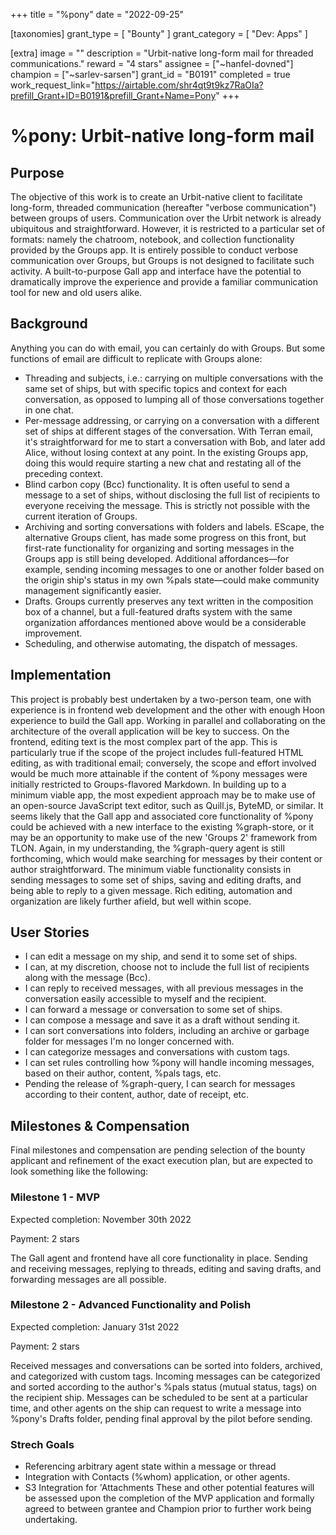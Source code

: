 +++
title = "%pony"
date = "2022-09-25"

[taxonomies]
grant_type = [ "Bounty" ]
grant_category = [ "Dev: Apps" ]

[extra]
image = ""
description = "Urbit-native long-form mail for threaded communications."
reward = "4 stars"
assignee = ["~hanfel-dovned"]
champion = ["~sarlev-sarsen"]
grant_id = "B0191"
completed = true
work_request_link="https://airtable.com/shr4qt9t9kz7RaOIa?prefill_Grant+ID=B0191&prefill_Grant+Name=Pony"
+++

# %pony: Urbit-native long-form mail

## Purpose
The objective of this work is to create an Urbit-native client to facilitate long-form, threaded communication (hereafter "verbose communication") between groups of users. Communication over the Urbit network is already ubiquitous and straightforward. However, it is restricted to a particular set of formats: namely the chatroom, notebook, and collection functionality provided by the Groups app. It is entirely possible to conduct verbose communication over Groups, but Groups is not designed to facilitate such activity. A built-to-purpose Gall app and interface have the potential to dramatically improve the experience and provide a familiar communication tool for new and old users alike.

## Background
Anything you can do with email, you can certainly do with Groups. But some functions of email are difficult to replicate with Groups alone:
- Threading and subjects, i.e.: carrying on multiple conversations with the same set of ships, but with specific topics and context for each conversation, as opposed to lumping all of those conversations together in one chat.
- Per-message addressing, or carrying on a conversation with a different set of ships at different stages of the conversation. With Terran email, it's straightforward for me to start a conversation with Bob, and later add Alice, without losing context at any point. In the existing Groups app, doing this would require starting a new chat and restating all of the preceding context.
- Blind carbon copy (Bcc) functionality. It is often useful to send a message to a set of ships, without disclosing the full list of recipients to everyone receiving the message. This is strictly not possible with the current iteration of Groups.
- Archiving and sorting conversations with folders and labels. EScape, the alternative Groups client, has made some progress on this front, but first-rate functionality for organizing and sorting messages in the Groups app is still being developed. Additional affordances—for example, sending incoming messages to one or another folder based on the origin ship's status in my own %pals state—could make community management significantly easier.
- Drafts. Groups currently preserves any text written in the composition box of a channel, but a full-featured drafts system with the same organization affordances mentioned above would be a considerable improvement.
- Scheduling, and otherwise automating, the dispatch of messages.

## Implementation
This project is probably best undertaken by a two-person team, one with experience is in frontend web development and the other with enough Hoon experience to build the Gall app. Working in parallel and collaborating on the architecture of the overall application will be key to success.
On the frontend, editing text is the most complex part of the app. This is particularly true if the scope of the project includes full-featured HTML editing, as with traditional email; conversely, the scope and effort involved would be much more attainable if the content of %pony messages were initially restricted to Groups-flavored Markdown. In building up to a minimum viable app, the most expedient approach may be to make use of an open-source JavaScript text editor, such as Quill.js, ByteMD, or similar.
It seems likely that the Gall app and associated core functionality of %pony could be achieved with a new interface to the existing %graph-store, or it may be an opportunity to make use of the new 'Groups 2' framework from TLON. 
Again, in my understanding, the %graph-query agent is still forthcoming, which would make searching for messages by their content or author straightforward.
The minimum viable functionality consists in sending messages to some set of ships, saving and editing drafts, and being able to reply to a given message. Rich editing, automation and organization are likely further afield, but well within scope.

## User Stories
- I can edit a message on my ship, and send it to some set of ships.
- I can, at my discretion, choose not to include the full list of recipients along with the message (Bcc).
- I can reply to received messages, with all previous messages in the conversation easily accessible to myself and the recipient.
- I can forward a message or conversation to some set of ships.
- I can compose a message and save it as a draft without sending it.
- I can sort conversations into folders, including an archive or garbage folder for messages I'm no longer concerned with.
- I can categorize messages and conversations with custom tags.
- I can set rules controlling how %pony will handle incoming messages, based on their author, content, %pals tags, etc.
- Pending the release of %graph-query, I can search for messages according to their content, author, date of receipt, etc.
## Milestones & Compensation
Final milestones and compensation are pending selection of the bounty applicant and refinement of the exact execution plan, but are expected to look something like the following:
### Milestone 1 - MVP
Expected completion: November 30th 2022

Payment: 2 stars

The Gall agent and frontend have all core functionality in place. Sending and receiving messages, replying to threads, editing and saving drafts, and forwarding messages are all possible.

### Milestone 2 - Advanced Functionality and Polish

Expected completion: January 31st 2022

Payment: 2 stars

Received messages and conversations can be sorted into folders, archived, and categorized with custom tags. Incoming messages can be categorized and sorted according to the author's %pals status (mutual status, tags) on the recipient ship. Messages can be scheduled to be sent at a particular time, and other agents on the ship can request to write a message into %pony's Drafts folder, pending final approval by the pilot before sending.

### Strech Goals
- Referencing arbitrary agent state within a message or thread
- Integration with Contacts (%whom) application, or other agents.
- S3 Integration for 'Attachments
These and other potential features will be assessed upon the completion of the MVP application and formally agreed to between grantee and Champion prior to further work being undertaking.

